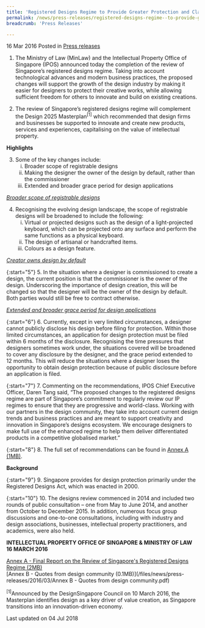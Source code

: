 ```yaml
---
title: 'Registered Designs Regime to Provide Greater Protection and Clarity to Designers'
permalink: /news/press-releases/registered-designs-regime--to-provide-greater-protection-and-cla
breadcrumb: 'Press Releases'

---
```



16 Mar 2016 Posted in [Press releases](/news/press-releases)


1. The Ministry of Law (MinLaw) and the Intellectual Property Office of Singapore (IPOS) announced today the completion of the review of Singapore’s registered designs regime. Taking into account technological advances and modern business practices, the proposed changes will support the growth of the design industry by making it easier for designers to protect their creative works, while allowing sufficient freedom for others to innovate and build on existing creations.

2. The review of Singapore’s registered designs regime will complement the Design 2025 Masterplan<sup>[1]</sup> which recommended that design firms and businesses be supported to innovate and create new products, services and experiences, capitalising on the value of intellectual property.

**Highlights**

<ol start="3">
<li>Some of the key changes include:
<ol style="list-style-type: lower-roman;">
<li> Broader scope of registrable designs</li>
<li> Making the designer the owner of the design by default, rather than the commissioner</li>
<li> Extended and broader grace period for design applications</li>

</ol>
</li>
</ol>

*<u>Broader scope of registrable designs</u>*

<ol start="4">
<li>Recognising the evolving design landscape, the scope of registrable designs will be broadened to include the following:
<ol style="list-style-type: lower-roman;">
<li>Virtual or projected designs such as the design of a light-projected keyboard, which can be projected onto any surface and perform the same functions as a physical keyboard.</li>
<li> The design of artisanal or handcrafted items.</li>
<li> Colours as a design feature.</li>
</ol>
</li>
</ol>

*<u>Creator owns design by default</u>*

{:start="5"}
5. In the situation where a designer is commissioned to create a design, the current position is that the commissioner is the owner of the design.  Underscoring the importance of design creation, this will be changed so that the designer will be the owner of the design by default.  Both parties would still be free to contract otherwise.

*<u>Extended and broader grace period for design applications</u>*

{:start="6"}
6. Currently, except in very limited circumstances, a designer cannot publicly disclose his design before filing for protection. Within those limited circumstances, an application for design protection must be filed within 6 months of the disclosure.  Recognising the time pressures that designers sometimes work under, the situations covered will be broadened to cover any disclosure by the designer, and the grace period extended to 12 months.  This will reduce the situations where a designer loses the opportunity to obtain design protection because of public disclosure before an application is filed.

{:start="7"}
7. Commenting on the recommendations, IPOS Chief Executive Officer, Daren Tang said, “The proposed changes to the registered designs regime are part of Singapore’s commitment to regularly review our IP regimes to ensure that they are progressive and world-class.  Working with our partners in the design community, they take into account current design trends and business practices and are meant to support creativity and innovation in Singapore’s designs ecosystem.  We encourage designers to make full use of the enhanced regime to help them deliver differentiated products in a competitive globalised market.”

{:start="8"}
8. The full set of recommendations can be found in  [Annex A (1MB)](/files/news/press-releases/2016/03/AnnexA-FinalReportForDesignsReview.pdf).

**Background**

{:start="9"}
9. Singapore provides for design protection primarily under the Registered Designs Act, which was enacted in 2000.

{:start="10"}
10. The designs review commenced in 2014 and included two rounds of public consultation – one from May to June 2014, and another from October to December 2015.  In addition, numerous focus group discussions and one-to-one consultations, including with industry and design associations, businesses, intellectual property practitioners, and academics, were also held.

**INTELLECTUAL PROPERTY OFFICE OF SINGAPORE & MINISTRY OF LAW**  
**16 MARCH 2016**

[Annex A - Final Report on the Review of Singapore's Registered Designs Regime (2MB)](/files/news/press-releases/2016/03/AnnexA-FinalReportForDesignsReview.pdf)  
[Annex B - Quotes from design community (0.1MB)](/files/news/press-releases/2016/03/Annex B - Quotes from design community.pdf)

<sup>[1]</sup>Announced by the DesignSingapore Council on 10 March 2016, the Masterplan identifies design as a key driver of value creation, as Singapore transitions into an innovation-driven economy.

<p class="right-side-updated">Last updated on 04 Jul 2018</p>
